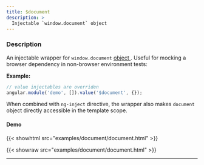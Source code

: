 ```yaml
---
title: $document
description: >
  Injectable `window.document` object
---
```


### Description

An injectable wrapper for `window.document`
[object ](https://developer.mozilla.org/en-US/docs/Web/API/Document). Useful for
mocking a browser dependency in non-browser environment tests:

**Example:**

```js
// value injectables are overriden
angular.module('demo', []).value('$document', {});
```

When combined with `ng-inject` directive, the wrapper also makes `document`
object directly accessible in the template scope.

#### Demo

{{< showhtml src="examples/document/document.html" >}}

{{< showraw src="examples/document/document.html" >}}

---
